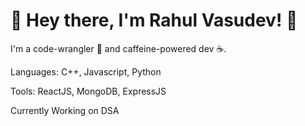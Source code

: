 

# 🎉 Hey there, I'm Rahul Vasudev! 🚀

I'm a code-wrangler 🤠 and caffeine-powered dev ☕.

<html>
  <body>
    <p>Languages: C++, Javascript, Python</p>
    <p>Tools: ReactJS, MongoDB, ExpressJS</p>
    <p>Currently Working on DSA</p>
  </body>
</html>
